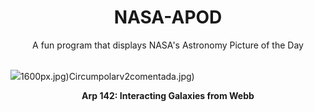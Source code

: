 <div align="center">
  <h1>
    NASA-APOD
  </h1>
</div>
  
<div align="center">
  A fun program that displays NASA's Astronomy Picture of the Day
</div>

<br>

![](https://apod.nasa.gov/apod/image/2407/Arp142_Webb_1487.jpg)1600px.jpg)Circumpolarv2comentada.jpg)

<p align = "center">
  <b>Arp 142: Interacting Galaxies from Webb</b>
</p>

